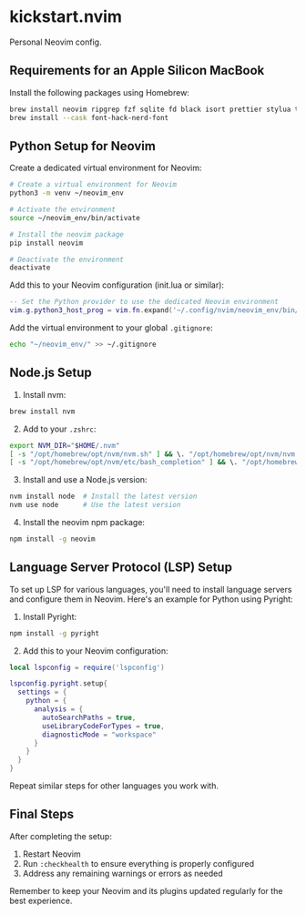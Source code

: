 # kickstart.nvim

Personal Neovim config.  

## Requirements for an Apple Silicon MacBook

Install the following packages using Homebrew:

```bash
brew install neovim ripgrep fzf sqlite fd black isort prettier stylua terraform
brew install --cask font-hack-nerd-font
```

## Python Setup for Neovim

Create a dedicated virtual environment for Neovim:

```bash
# Create a virtual environment for Neovim
python3 -m venv ~/neovim_env

# Activate the environment
source ~/neovim_env/bin/activate

# Install the neovim package
pip install neovim

# Deactivate the environment
deactivate
```

Add this to your Neovim configuration (init.lua or similar):

```lua
-- Set the Python provider to use the dedicated Neovim environment
vim.g.python3_host_prog = vim.fn.expand('~/.config/nvim/neovim_env/bin/python')
```

Add the virtual environment to your global `.gitignore`:

```bash
echo "~/neovim_env/" >> ~/.gitignore
```

## Node.js Setup

1. Install nvm:
```bash
brew install nvm
```

2. Add to your `.zshrc`:
```bash
export NVM_DIR="$HOME/.nvm"
[ -s "/opt/homebrew/opt/nvm/nvm.sh" ] && \. "/opt/homebrew/opt/nvm/nvm.sh"
[ -s "/opt/homebrew/opt/nvm/etc/bash_completion" ] && \. "/opt/homebrew/opt/nvm/etc/bash_completion"
```

3. Install and use a Node.js version:
```bash
nvm install node  # Install the latest version
nvm use node      # Use the latest version
```

4. Install the neovim npm package:
```bash
npm install -g neovim
```

## Language Server Protocol (LSP) Setup

To set up LSP for various languages, you'll need to install language servers and configure them in Neovim. Here's an example for Python using Pyright:

1. Install Pyright:
```bash
npm install -g pyright
```

2. Add this to your Neovim configuration:
```lua
local lspconfig = require('lspconfig')

lspconfig.pyright.setup{
  settings = {
    python = {
      analysis = {
        autoSearchPaths = true,
        useLibraryCodeForTypes = true,
        diagnosticMode = "workspace"
      }
    }
  }
}
```

Repeat similar steps for other languages you work with.

## Final Steps

After completing the setup:

1. Restart Neovim
2. Run `:checkhealth` to ensure everything is properly configured
3. Address any remaining warnings or errors as needed

Remember to keep your Neovim and its plugins updated regularly for the best experience.
